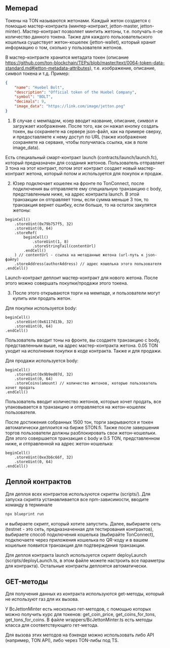 ## Memepad

Токены на TON называются жетонами. Каждый жетон создается с помощью мастер-контракта (минтер-контракт, jetton-master, jetton-minter). Мастер-контракт позволяет минтить жетоны, т.е. получать n-ое количество данного токена. Также для каждого пользовательского кошелька существует жетон-кошелек (jetton-wallet), который хранит информацию о том, сколько у пользователя жетонов.

В мастер-контракте хранится метадата токен (описание https://github.com/ton-blockchain/TEPs/blob/master/text/0064-token-data-standard.md#jetton-metadata-attributes), т.е. изображение, описание, символ токена и т.д. Пример:

```json
{
    "name": "Huebel Bolt",
    "description": "Official token of the Huebel Company",
    "symbol": "BOLT",
    "decimals": 9,
    "image_data": "https://link.com/image/jetton.png"
}
```

1. В случае с мемпадом, юзер вводит название, описание, символ и загружает изображение. После того, как он нажал кнопку создать токен, вы сохраняете на сервере json-файл, как на примере сверху, и предоставляете к нему доступ по URL (также изображение сохраняете на серваке, чтобы получилась ссылка, как в поле image_data).

Есть специальный смарт-контракт launch (contracts/launch/launch.fc), который предназначен для создания жетонов. Пользователь отправляет 3 тона на этот контракт, потом этот контракт создает новый мастер-контракт жетона, который потом и используется для покупок и продаж.

2. Юзер подключает кошелек на фронте по TonConnect, после подключения вы отправляете ему специальную транзакцию с body, представленным ниже, на адрес контракта launch. В этой транзакции он отправляет тоны, если сумма меньше 3 тон, то транзакция вернет ошибку, если больше, то на остаток закупятся жетоны:

```
beginCell()
    .storeUint(0x79b757f5, 32)
    .storeUint(0, 64)
    .storeRef(
        beginCell()
            .storeUint(1, 8)
            .storeStringTail(contentUrl)
        .endCell()
    ) // contentUrl - ссылка на метаданные жетона (url-путь к json-файлу)
    .storeAddress(authorAddress) // адрес кошелька этого пользователя
.endCell()
```

Launch-контракт деплоит мастер-контракт для нового жетона. После этого можно совершать покупки/продажи этого токена.

3. После этого открываются торги на мемпаде, и пользователи могут купить или продать жетон.

Для покупки используется body:

```
beginCell()
    .storeUint(0x6117d13b, 32)
    .storeUint(0, 64)
.endCell()
```

Пользователь вводит тоны на фронте, вы создаете транзакцию с body, представленным выше, на адрес мастер-контракта жетона.
0.05 TON уходит на исполнения покупки в коде контракта. Также и для продажи.

Для продажи используется body:

```
beginCell()
    .storeUint(0x9b9ed07d, 32)
    .storeUint(0, 64)
    .storeCoins(amount) // количество жетонов, которые пользователь хочет продать
.endCell()
```

Пользователь вводит количество жетонов, которые хочет продать, все упаковывается в транзакцию и отправляется на жетон-кошелек пользователя.

После достижения собранных 1500 тон, торги закрываются и токен автоматически деплоится на бирже STON.fi.
Также после завершения торгов пользователи должны разблокировать свои жетон-кошельки. Для этого совершается транзакция с body и 0.5 TON, представленном ниже, и отправленной на адрес жетон-кошелька:

```
beginCell()
    .storeUint(0xe3b6c66f, 32)
    .storeUint(0, 64)
.endCell()
```

## Деплой контрактов

Для деплоя всех контрактов используются скрипты (scripts/). Для запуска скрипта устанавливается все npm-зависимости, вводите команду в терминале

```bash
npx blueprint run
```

и выбираете скрипт, который хотите запустить. Далее, выбираете сеть (testnet - это сеть, предназначенная для тестирования контрактов), выбираете способ подключения кошелька (выбирайте TonConnect), подключаете через приложения кошелька по QR-коду и в вашем кошельке появится транзакция для подтверждения транзакции.

Для деплоя контракта launch используется скрипт deployLaunch (scripts/deployLaunch.ts, в этом файле можете настроить все параметры для контракта).
Остальные контракты деплоятся автоматически.

## GET-методы

Для получения данных из контракта используются get-методы, который не используют газ для их вызова.

У BcJettonMinter есть несколько гет-методов, с помощью которых можно получить курс для токенов: get_coin_price, get_coins_for_tons, get_tons_for_coins. В файле wrappers/BcJettonMinter.ts есть методы класса для соответствующего гет-метода.

Для вызова этих методов на бэкенде можно использовать либо API (например, TON API), либо через TON-либы под TS.
